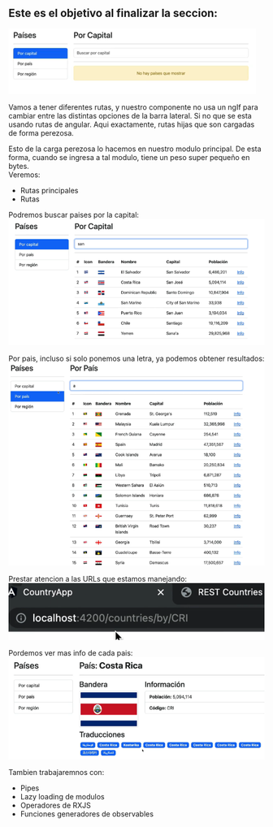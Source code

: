 ## Este es el objetivo al finalizar la seccion:
![Alt text](image.png)

Vamos a tener diferentes rutas, y nuestro componente no usa un ngIf para cambiar entre las distintas opciones de la barra lateral. Si no que se esta usando rutas de angular. Aqui exactamente, rutas hijas que son cargadas de forma perezosa.

Esto de la carga perezosa lo hacemos en nuestro modulo principal.
De esta forma, cuando se ingresa a tal modulo, tiene un peso super pequeño en bytes. 
<br>
Veremos: 

- Rutas principales
- Rutas

Podremos buscar paises por la capital:
![Alt text](image-1.png)

Por pais, incluso si solo ponemos una letra, ya podemos obtener resultados:
![Alt text](image-2.png)

Prestar atencion a las URLs que estamos manejando:
![Alt text](image-3.png)

Pordemos ver mas info de cada pais:
![Alt text](image-4.png)

Tambien trabajaremnos con:
- Pipes
- Lazy loading de modulos
- Operadores de RXJS
- Funciones generadores de observables